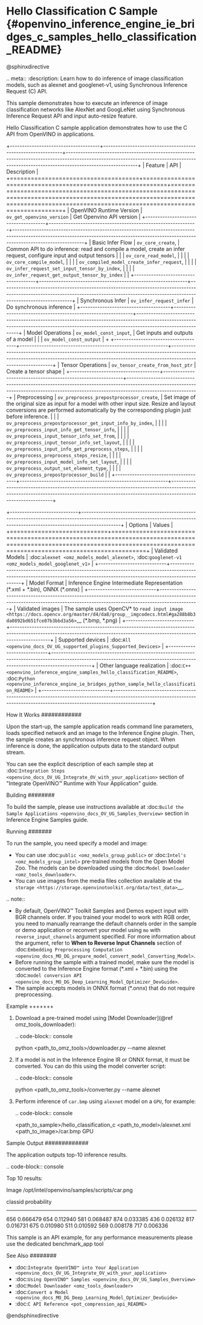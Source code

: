 # Hello Classification C Sample {#openvino_inference_engine_ie_bridges_c_samples_hello_classification_README}

@sphinxdirective

.. meta::
   :description: Learn how to do inference of image 
                 classification models, such as alexnet and googlenet-v1, using 
                 Synchronous Inference Request (C) API.


This sample demonstrates how to execute an inference of image classification networks like AlexNet and GoogLeNet using Synchronous Inference Request API and input auto-resize feature.

Hello Classification C sample application demonstrates how to use the C API from OpenVINO in applications.

+-------------------------------------+-------------------------------------------------------------+-----------------------------------------------------------------------------------------------------------------------------------------------------------------------------------------+
| Feature                             | API                                                         | Description                                                                                                                                                                             |
+=====================================+=============================================================+=========================================================================================================================================================================================+
| OpenVINO Runtime Version            | ``ov_get_openvino_version``                                 | Get Openvino API version                                                                                                                                                                |
+-------------------------------------+-------------------------------------------------------------+-----------------------------------------------------------------------------------------------------------------------------------------------------------------------------------------+
| Basic Infer Flow                    | ``ov_core_create``,                                         | Common API to do inference: read and compile a model, create an infer request, configure input and output tensors                                                                       |
|                                     | ``ov_core_read_model``,                                     |                                                                                                                                                                                         |
|                                     | ``ov_core_compile_model``,                                  |                                                                                                                                                                                         |
|                                     | ``ov_compiled_model_create_infer_request``,                 |                                                                                                                                                                                         |
|                                     | ``ov_infer_request_set_input_tensor_by_index``,             |                                                                                                                                                                                         |
|                                     | ``ov_infer_request_get_output_tensor_by_index``             |                                                                                                                                                                                         |
+-------------------------------------+-------------------------------------------------------------+-----------------------------------------------------------------------------------------------------------------------------------------------------------------------------------------+
| Synchronous Infer                   | ``ov_infer_request_infer``                                  | Do synchronous inference                                                                                                                                                                |
+-------------------------------------+-------------------------------------------------------------+-----------------------------------------------------------------------------------------------------------------------------------------------------------------------------------------+
| Model Operations                    | ``ov_model_const_input``,                                   | Get inputs and outputs of a model                                                                                                                                                       |
|                                     | ``ov_model_const_output``                                   |                                                                                                                                                                                         +
+-------------------------------------+-------------------------------------------------------------+-----------------------------------------------------------------------------------------------------------------------------------------------------------------------------------------+
| Tensor Operations                   | ``ov_tensor_create_from_host_ptr``                          | Create a tensor shape                                                                                                                                                                   |
+-------------------------------------+-------------------------------------------------------------+-----------------------------------------------------------------------------------------------------------------------------------------------------------------------------------------+
| Preprocessing                       | ``ov_preprocess_prepostprocessor_create``,                  | Set image of the original size as input for a model with other input size. Resize and layout conversions are performed automatically by the corresponding plugin just before inference. |
|                                     | ``ov_preprocess_prepostprocessor_get_input_info_by_index``, |                                                                                                                                                                                         |
|                                     | ``ov_preprocess_input_info_get_tensor_info``,               |                                                                                                                                                                                         |
|                                     | ``ov_preprocess_input_tensor_info_set_from``,               |                                                                                                                                                                                         |
|                                     | ``ov_preprocess_input_tensor_info_set_layout``,             |                                                                                                                                                                                         |
|                                     | ``ov_preprocess_input_info_get_preprocess_steps``,          |                                                                                                                                                                                         |
|                                     | ``ov_preprocess_preprocess_steps_resize``,                  |                                                                                                                                                                                         |
|                                     | ``ov_preprocess_input_model_info_set_layout``,              |                                                                                                                                                                                         |
|                                     | ``ov_preprocess_output_set_element_type``,                  |                                                                                                                                                                                         | 
|                                     | ``ov_preprocess_prepostprocessor_build``                    |                                                                                                                                                                                         |
+-------------------------------------+-------------------------------------------------------------+-----------------------------------------------------------------------------------------------------------------------------------------------------------------------------------------+

+----------------------------+----------------------------------------------------------------------------------------------------------------------------------------------------------------------------+
| Options                    | Values                                                                                                                                                                     |
+============================+============================================================================================================================================================================+
| Validated Models           | :doc:`alexnet <omz_models_model_alexnet>`, :doc:`googlenet-v1 <omz_models_model_googlenet_v1>`                                                                             |
+----------------------------+----------------------------------------------------------------------------------------------------------------------------------------------------------------------------+
| Model Format               | Inference Engine Intermediate Representation (\*.xml + \*.bin), ONNX (\*.onnx)                                                                                             |
+----------------------------+----------------------------------------------------------------------------------------------------------------------------------------------------------------------------+
| Validated images           | The sample uses OpenCV\* to `read input image <https://docs.opencv.org/master/d4/da8/group__imgcodecs.html#ga288b8b3da0892bd651fce07b3bbd3a56>`__ (\*.bmp, \*.png)         |
+----------------------------+----------------------------------------------------------------------------------------------------------------------------------------------------------------------------+
| Supported devices          | :doc:`All <openvino_docs_OV_UG_supported_plugins_Supported_Devices>`                                                                                                       |
+----------------------------+----------------------------------------------------------------------------------------------------------------------------------------------------------------------------+
| Other language realization | :doc:`C++ <openvino_inference_engine_samples_hello_classification_README>`, :doc:`Python <openvino_inference_engine_ie_bridges_python_sample_hello_classification_README>` |
+----------------------------+----------------------------------------------------------------------------------------------------------------------------------------------------------------------------+

How It Works
############

Upon the start-up, the sample application reads command line parameters, loads specified network and an image to the Inference Engine plugin.
Then, the sample creates an synchronous inference request object. When inference is done, the application outputs data to the standard output stream.

You can see the explicit description of
each sample step at :doc:`Integration Steps <openvino_docs_OV_UG_Integrate_OV_with_your_application>` section of "Integrate OpenVINO™ Runtime with Your Application" guide.

Building
########

To build the sample, please use instructions available at :doc:`Build the Sample Applications <openvino_docs_OV_UG_Samples_Overview>` section in Inference Engine Samples guide.

Running
#######

To run the sample, you need specify a model and image:

- You can use :doc:`public <omz_models_group_public>` or :doc:`Intel's <omz_models_group_intel>` pre-trained models from the Open Model Zoo. The models can be downloaded using the :doc:`Model Downloader <omz_tools_downloader>`.
- You can use images from the media files collection available at `the storage <https://storage.openvinotoolkit.org/data/test_data>`__.

.. note:: 
  
   - By default, OpenVINO™ Toolkit Samples and Demos expect input with BGR channels order. If you trained your model to work with RGB order, you need to manually rearrange the default channels order in the sample or demo application or reconvert your model using ``mo`` with `reverse_input_channels` argument specified. For more information about the argument, refer to **When to Reverse Input Channels** section of :doc:`Embedding Preprocessing Computation <openvino_docs_MO_DG_prepare_model_convert_model_Converting_Model>`.
   - Before running the sample with a trained model, make sure the model is converted to the Inference Engine format (\*.xml + \*.bin) using the :doc:`model conversion API <openvino_docs_MO_DG_Deep_Learning_Model_Optimizer_DevGuide>`.
   - The sample accepts models in ONNX format (\*.onnx) that do not require preprocessing.

Example
+++++++

1. Download a pre-trained model using [Model Downloader](@ref omz_tools_downloader):
   
   .. code-block:: console
      
      python <path_to_omz_tools>/downloader.py --name alexnet

2. If a model is not in the Inference Engine IR or ONNX format, it must be converted. You can do this using the model converter script:
   
   .. code-block:: console
      
      python <path_to_omz_tools>/converter.py --name alexnet

3. Perform inference of ``car.bmp`` using ``alexnet`` model on a ``GPU``, for example:
   
   .. code-block:: console
      
      <path_to_sample>/hello_classification_c <path_to_model>/alexnet.xml <path_to_image>/car.bmp GPU

Sample Output
#############

The application outputs top-10 inference results.

.. code-block:: console
   
   Top 10 results:
   
   Image /opt/intel/openvino/samples/scripts/car.png
   
   classid probability
   ------- -----------
   656       0.666479
   654       0.112940
   581       0.068487
   874       0.033385
   436       0.026132
   817       0.016731
   675       0.010980
   511       0.010592
   569       0.008178
   717       0.006336
   
   This sample is an API example, for any performance measurements please use the dedicated benchmark_app tool

See Also
########

- :doc:`Integrate OpenVINO™ into Your Application <openvino_docs_OV_UG_Integrate_OV_with_your_application>`
- :doc:`Using OpenVINO™ Samples <openvino_docs_OV_UG_Samples_Overview>`
- :doc:`Model Downloader <omz_tools_downloader>`
- :doc:`Convert a Model <openvino_docs_MO_DG_Deep_Learning_Model_Optimizer_DevGuide>`
- :doc:`C API Reference <pot_compression_api_README>`

@endsphinxdirective

